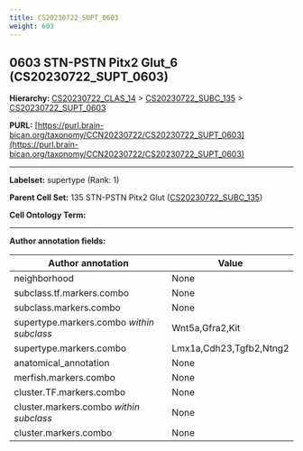 ```yaml
---
title: CS20230722_SUPT_0603
weight: 603
---
```

## 0603 STN-PSTN Pitx2 Glut_6 (CS20230722_SUPT_0603)
<b>Hierarchy: </b>
[CS20230722_CLAS_14](../CS20230722_CLAS_14) >
[CS20230722_SUBC_135](../CS20230722_SUBC_135) >
[CS20230722_SUPT_0603](../CS20230722_SUPT_0603)

**PURL:** [https://purl.brain-bican.org/taxonomy/CCN20230722/CS20230722_SUPT_0603](https://purl.brain-bican.org/taxonomy/CCN20230722/CS20230722_SUPT_0603)

---


**Labelset:** supertype (Rank: 1)

**Parent Cell Set:** 135 STN-PSTN Pitx2 Glut ([CS20230722_SUBC_135](../CS20230722_SUBC_135))



**Cell Ontology Term:** 

[MARKER GENES.]: #


---

[TRANSFERRED ANNOTATIONS.]: #


[AUTHOR ANNOTATION FIELDS.]: #


**Author annotation fields:**

| Author annotation | Value |
|-------------------|-------|
|neighborhood|None|
|subclass.tf.markers.combo|None|
|subclass.markers.combo|None|
|supertype.markers.combo _within subclass_|Wnt5a,Gfra2,Kit|
|supertype.markers.combo|Lmx1a,Cdh23,Tgfb2,Ntng2|
|anatomical_annotation|None|
|merfish.markers.combo|None|
|cluster.TF.markers.combo|None|
|cluster.markers.combo _within subclass_|None|
|cluster.markers.combo|None|
